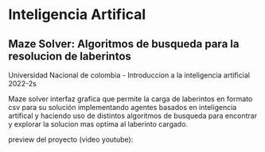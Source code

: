 # Inteligencia Artifical
## Maze Solver: Algoritmos de busqueda para la resolucion de laberintos 
Universidad Nacional de colombia - Introduccion a la inteligencia artificial 2022-2s

Maze solver interfaz grafica que permite la carga de laberintos en formato csv para su solución implementando agentes basados en inteligencia artifical y haciendo uso de distintos algoritmos de busqueda para encontrar y explorar la solucion mas optima al laberinto cargado.

preview del proyecto (video youtube):
